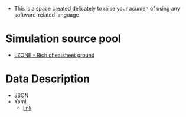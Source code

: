 - This is a space created delicately to raise your acumen of using any software-related language

# Simulation source pool
- [LZONE - Rich cheatsheet ground](https://lzone.de/)

# Data Description
- JSON
- Yaml
  - [link](https://lzone.de/cheat-sheet/YAML)